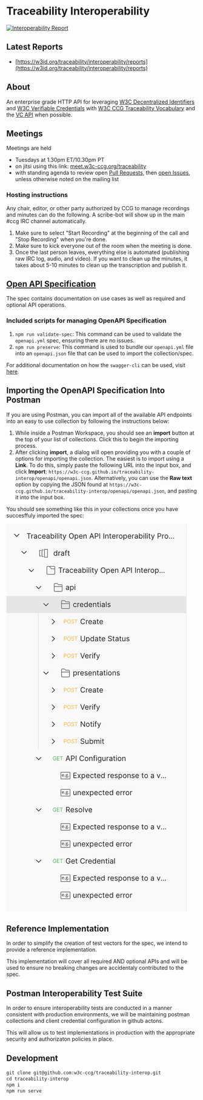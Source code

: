 # Traceability Interoperability

[![Interoperability Report](https://github.com/w3c-ccg/traceability-interop/actions/workflows/interoperability-report.yml/badge.svg)](https://github.com/w3c-ccg/traceability-interop/actions/workflows/interoperability-report.yml)

## Latest Reports

- [https://w3id.org/traceability/interoperability/reports](https://w3id.org/traceability/interoperability/reports)

## About

An enterprise grade HTTP API for leveraging [W3C Decentralized Identifiers](https://www.w3.org/TR/did-core/) and [W3C Verifiable Credentials](https://www.w3.org/TR/vc-data-model/) with [W3C CCG Traceability Vocabulary](https://w3c-ccg.github.io/traceability-vocab/) and the [VC API](https://w3c-ccg.github.io/vc-api/) when possible.

## Meetings

Meetings are held

- Tuesdays at 1.30pm ET/10.30pm PT
- on jitsi using this link: [meet.w3c-ccg.org/traceability](https://meet.w3c-ccg.org/traceability)
- with standing agenda to review open [Pull Requests](https://github.com/w3c-ccg/traceability-interop/pulls),
  then [open Issues](https://github.com/w3c-ccg/traceability-interop/issues), unless otherwise noted on the mailing list

### Hosting instructions

Any chair, editor, or other party authorized by CCG to manage recordings and
minutes can do the following. A scribe-bot will show up in the main #ccg IRC
channel automatically.

1. Make sure to select "Start Recording" at the beginning of the call and "Stop
   Recording" when you're done.
2. Make sure to kick everyone out of the room when the meeting is done.
3. Once the last person leaves, everything else is automated (publishing raw IRC
   log, audio, and video). If you want to clean up the minutes, it takes about
   5-10 minutes to clean up the transcription and publish it.

## [Open API Specification](https://w3c-ccg.github.io/traceability-interop/)

The spec contains documentation on use cases as well as required and optional API operations.

### Included scripts for managing OpenAPI Specification

1. `npm run validate-spec`: This command can be used to validate the `openapi.yml` spec, ensuring there are no issues.
2. `npm run preserve`: This command is used to bundle our `openapi.yml` file into an `openapi.json` file that can be used to import the collection/spec.

For additional documentation on how the `swagger-cli` can be used, visit [here](https://www.npmjs.com/package/swagger-cli).

## Importing the OpenAPI Specification Into Postman

If you are using Postman, you can import all of the available API endpoints into an easy to use collection by following the instructions below:

1. While inside a Postman Workspace, you should see an **import** button at the top of your list of collections. Click this to begin the importing process.
2. After clicking **import**, a dialog will open providing you with a couple of options for importing the collection. The easiest is to import using a **Link**. To do this, simply paste the following URL into the input box, and click **Import**: `https://w3c-ccg.github.io/traceability-interop/openapi/openapi.json`. Alternatively, you can use the **Raw text** option by copying the JSON found at `https://w3c-ccg.github.io/traceability-interop/openapi/openapi.json`, and pasting it into the input box.

You should see something like this in your collections once you have succesffuly imported the spec:

![Postman collection](./docs/imported-collection.png)

## Reference Implementation

In order to simplify the creation of test vectors for the spec, we intend to provide a reference implementation.

This implementation will cover all required AND optional APIs and will be used to ensure no breaking changes are accidentaly contributed to the spec.

## Postman Interoperability Test Suite

In order to ensure interoperability tests are conducted in a manner consistent with production environments, we will be maintaining postman collections and client credential configuration in github actons.

This will allow us to test implementations in production with the appropriate security and authorizaton policies in place.

## Development

```
git clone git@github.com:w3c-ccg/traceability-interop.git
cd traceability-interop
npm i
npm run serve
```
